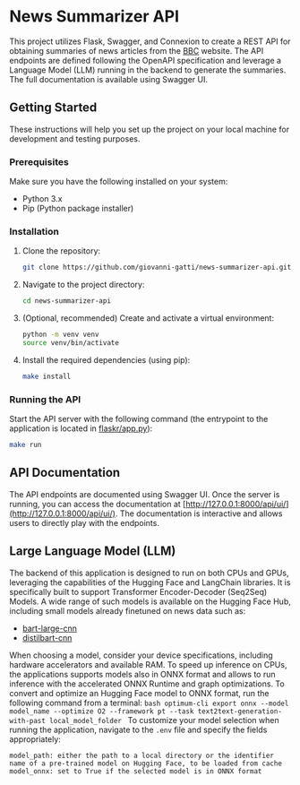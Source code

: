 # News Summarizer API

This project utilizes Flask, Swagger, and Connexion to create a REST API for obtaining summaries of news articles from the [BBC](https://www.bbc.com/news) website. The API endpoints are defined following the OpenAPI specification and leverage a Language Model (LLM) running in the backend to generate the summaries. The full documentation is available using Swagger UI.

## Getting Started

These instructions will help you set up the project on your local machine for development and testing purposes.

### Prerequisites

Make sure you have the following installed on your system:

- Python 3.x
- Pip (Python package installer)

### Installation

1. Clone the repository:

   ```bash
   git clone https://github.com/giovanni-gatti/news-summarizer-api.git
   ```

2. Navigate to the project directory:

    ```bash
    cd news-summarizer-api
    ```

3. (Optional, recommended) Create and activate a virtual environment: 

	```bash
	python -m venv venv 
	source venv/bin/activate
	```

4. Install the required dependencies (using pip):
    ```bash
    make install
    ```

### Running the API
Start the API server with the following command (the entrypoint to the application is located in [flaskr/app.py](flaskr/app.py)):
```bash
make run
```

## API Documentation
The API endpoints are documented using Swagger UI. Once the server is running, you can access the documentation at [http://127.0.0.1:8000/api/ui/](http://127.0.0.1:8000/api/ui/). The documentation is interactive and allows users to directly play with the endpoints.


## Large Language Model (LLM)
The backend of this application is designed to run on both CPUs and GPUs, leveraging the capabilities of the Hugging Face and LangChain libraries. It is specifically built to support Transformer Encoder-Decoder (Seq2Seq) Models. A wide range of such models is available on the Hugging Face Hub, including small models already finetuned on news data such as:

- [bart-large-cnn](https://huggingface.co/facebook/bart-large-cnn)
- [distilbart-cnn](https://huggingface.co/sshleifer/distilbart-cnn-12-6)

When choosing a model, consider your device specifications, including hardware accelerators and available RAM.
To speed up inference on CPUs, the applications supports models also in ONNX format and allows to run inference with the accelerated ONNX Runtime and graph optimizations. To convert and optimize an Hugging Face model to ONNX format, run the following command from a terminal:
    ```bash
    optimum-cli export onnx --model model_name --optimize O2 --framework pt --task text2text-generation-with-past local_model_folder
    ```
To customize your model selection when running the application, navigate to the `.env` file and specify the fields appropriately:
```
model_path: either the path to a local directory or the identifier name of a pre-trained model on Hugging Face, to be loaded from cache
model_onnx: set to True if the selected model is in ONNX format
```
